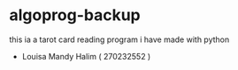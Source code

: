 # algoprog-backup

this ia a tarot card reading program i have made with python

- Louisa Mandy Halim ( 270232552 )
